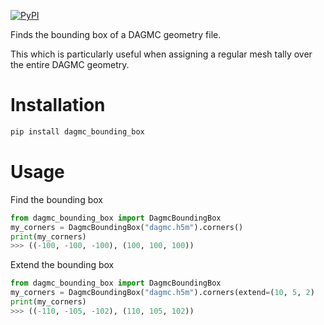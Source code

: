 
[![PyPI](https://img.shields.io/pypi/v/dagmc_bounding_box?color=brightgreen&label=pypi&logo=grebrightgreenen&logoColor=green)](https://pypi.org/project/paramak/)

Finds the bounding box of a DAGMC geometry file.

This which is particularly useful when assigning a regular mesh tally over the entire DAGMC geometry.

# Installation

```bash
pip install dagmc_bounding_box
```

# Usage

Find the bounding box
```python
from dagmc_bounding_box import DagmcBoundingBox
my_corners = DagmcBoundingBox("dagmc.h5m").corners()
print(my_corners)
>>> ((-100, -100, -100), (100, 100, 100))
```

Extend the bounding box
```python
from dagmc_bounding_box import DagmcBoundingBox
my_corners = DagmcBoundingBox("dagmc.h5m").corners(extend=(10, 5, 2)
print(my_corners)
>>> ((-110, -105, -102), (110, 105, 102))
```
